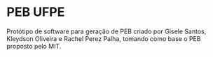 # PEB UFPE
 Protótipo de software para geração de PEB criado por Gisele Santos, Kleydson Oliveira e Rachel Perez Palha, tomando como base o PEB proposto pelo MIT.
